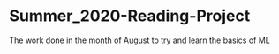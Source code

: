 # Summer_2020-Reading-Project
The work done in the month of August to try and learn the basics of ML
